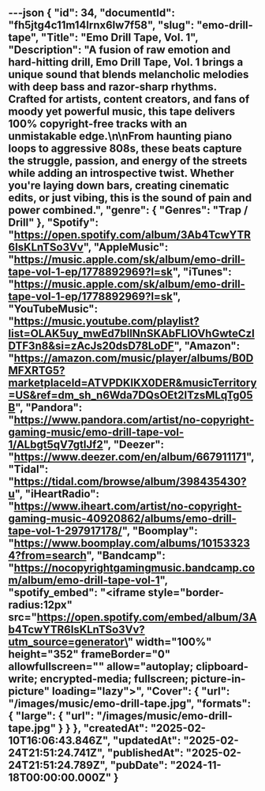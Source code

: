 ---json
{
  "id": 34,
  "documentId": "fh5jtg4c11m14lrnx6lw7f58",
  "slug": "emo-drill-tape",
  "Title": "Emo Drill Tape, Vol. 1",
  "Description": "A fusion of raw emotion and hard-hitting drill, Emo Drill Tape, Vol. 1 brings a unique sound that blends melancholic melodies with deep bass and razor-sharp rhythms. Crafted for artists, content creators, and fans of moody yet powerful music, this tape delivers 100% copyright-free tracks with an unmistakable edge.\n\nFrom haunting piano loops to aggressive 808s, these beats capture the struggle, passion, and energy of the streets while adding an introspective twist. Whether you're laying down bars, creating cinematic edits, or just vibing, this is the sound of pain and power combined.",
  "genre": {
    "Genres": "Trap / Drill"
  },
  "Spotify": "https://open.spotify.com/album/3Ab4TcwYTR6IsKLnTSo3Vv",
  "AppleMusic": "https://music.apple.com/sk/album/emo-drill-tape-vol-1-ep/1778892969?l=sk",
  "iTunes": "https://music.apple.com/sk/album/emo-drill-tape-vol-1-ep/1778892969?l=sk",
  "YouTubeMusic": "https://music.youtube.com/playlist?list=OLAK5uy_mwEd7bllNnSKAbFLIOVhGwteCzIDTF3n8&si=zAcJs20dsD78LoDF",
  "Amazon": "https://amazon.com/music/player/albums/B0DMFXRTG5?marketplaceId=ATVPDKIKX0DER&musicTerritory=US&ref=dm_sh_n6Wda7DQsOEt2ITzsMLqTg05B",
  "Pandora": "https://www.pandora.com/artist/no-copyright-gaming-music/emo-drill-tape-vol-1/ALbgt5qV7gtlJf2",
  "Deezer": "https://www.deezer.com/en/album/667911171",
  "Tidal": "https://tidal.com/browse/album/398435430?u",
  "iHeartRadio": "https://www.iheart.com/artist/no-copyright-gaming-music-40920862/albums/emo-drill-tape-vol-1-297917178/",
  "Boomplay": "https://www.boomplay.com/albums/101533234?from=search",
  "Bandcamp": "https://nocopyrightgamingmusic.bandcamp.com/album/emo-drill-tape-vol-1",
  "spotify_embed": "<iframe style=\"border-radius:12px\" src=\"https://open.spotify.com/embed/album/3Ab4TcwYTR6IsKLnTSo3Vv?utm_source=generator\" width=\"100%\" height=\"352\" frameBorder=\"0\" allowfullscreen=\"\" allow=\"autoplay; clipboard-write; encrypted-media; fullscreen; picture-in-picture\" loading=\"lazy\"></iframe>",
  "Cover": {
    "url": "/images/music/emo-drill-tape.jpg",
    "formats": {
      "large": {
        "url": "/images/music/emo-drill-tape.jpg"
      }
    }
  },
  "createdAt": "2025-02-10T16:06:43.846Z",
  "updatedAt": "2025-02-24T21:51:24.741Z",
  "publishedAt": "2025-02-24T21:51:24.789Z",
  "pubDate": "2024-11-18T00:00:00.000Z"
}
---
